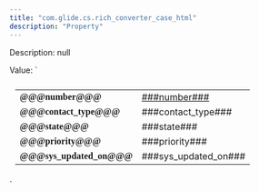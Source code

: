 ```yaml
---
title: "com.glide.cs.rich_converter_case_html"
description: "Property"
---
```


Description: null

Value: `<table class="card" style="background-color:var(--button-background-color);padding-top:10px;padding-bottom:10px;padding-right:10px;padding-left:10px;width:80vw;max-width:500px;" >
            <tr><td class="name" style="font-family: 'SourceSansProBold'; font-weight:bold;" >@@@number@@@</td><td class = "value"><a class = "link" target="_blank" href="___href___" style="color:--client-link-color;" >###number###</a></td></tr>
            <tr><td class="name" style="font-family: 'SourceSansProBold'; font-weight:bold;" >@@@contact_type@@@</td><td class = "value">###contact_type###</td></tr>
            <tr><td class="name" style="font-family: 'SourceSansProBold'; font-weight:bold;" >@@@state@@@</td><td class = "value">###state###</td></tr>
            <tr><td class="name" style="font-family: 'SourceSansProBold'; font-weight:bold;" >@@@priority@@@</td><td class = "value">###priority###</td></tr>
            <tr><td class="name" style="font-family: 'SourceSansProBold'; font-weight:bold;" >@@@sys_updated_on@@@</td><td class = "value">###sys_updated_on###</td></tr>
</table>`